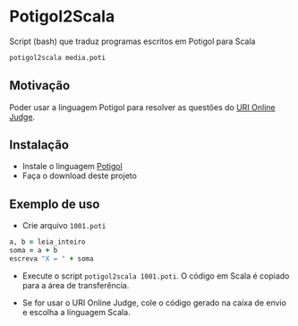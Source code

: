 # Potigol2Scala

Script (bash) que traduz programas escritos em Potigol para Scala


````bash
potigol2scala media.poti
```` 

## Motivação

Poder usar a linguagem Potigol para resolver as questões do [URI Online Judge](https://www.urionlinejudge.com.br/).

## Instalação

 - Instale o linguagem [Potigol](https://potigol.github.io)
 - Faça o download deste projeto
 
## Exemplo de uso
 - Crie arquivo `1001.poti`
 
 ````ruby
 a, b = leia_inteiro
 soma = a + b
 escreva "X = " + soma
 ````
 
  - Execute o script `potigol2scala 1001.poti`. O código em Scala é copiado para a área de transferência.
  
  - Se for usar o URI Online Judge, cole o código gerado na caixa de envio e escolha a linguagem Scala.
 
